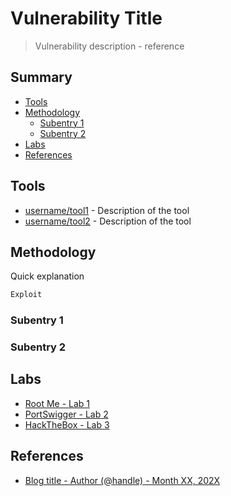 # Vulnerability Title

> Vulnerability description - reference

## Summary

* [Tools](#tools)
* [Methodology](#methodology)
    * [Subentry 1](#subentry-1)
    * [Subentry 2](#subentry-2)
* [Labs](#labs)
* [References](#references)

## Tools

* [username/tool1](https://github.com/username/tool1) - Description of the tool
* [username/tool2](https://github.com/username/tool2) - Description of the tool

## Methodology

Quick explanation

```powershell
Exploit
```

### Subentry 1

### Subentry 2

## Labs

* [Root Me - Lab 1](https://root-me.org)
* [PortSwigger - Lab 2](https://portswigger.net)
* [HackTheBox - Lab 3](https://www.hackthebox.com)

## References

* [Blog title - Author (@handle) - Month XX, 202X](https://example.com)

